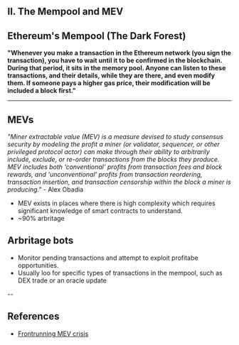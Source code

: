 ## II. The Mempool and MEV


## Ethereum's Mempool (The Dark Forest)

**"Whenever you make a transaction in the Ethereum network (you sign the transaction), you have to wait until it to be confirmed in the blockchain. During that period, it sits in the memory pool. Anyone can listen to these transactions, and their details, while they are there, and even modify them. If someone pays a higher gas price, their modification will be included a block first."**

---

## MEVs

*"Miner extractable value (MEV) is a measure devised to study consensus security by modeling the profit a miner (or validator, sequencer, or other privileged protocol actor) can make through their ability to arbitrarily include, exclude, or re-order transactions from the blocks they produce. MEV includes both ‘conventional’ profits from transaction fees and block rewards, and ‘unconventional’ profits from transaction reordering, transaction insertion, and transaction censorship within the block a miner is producing."* - Alex Obadia

* MEV exists in places where there is high complexity which requires significant knowledge of smart contracts to understand. 
* ~90% arbritage 

## Arbritage bots

* Monitor pending transactions and attempt to exploit profitabe opportunities.
* Usually loo for specific types of transactions in the mempool, such as DEX trade or an oracle update


--

## References

* [Frontrunning MEV crisis](https://writings.flashbots.net/writings/frontrunning-mev-crisis/)
